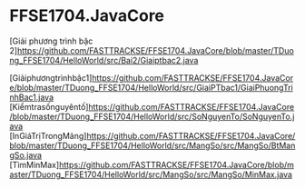 # FFSE1704.JavaCore
[Giải phương trình bậc 2]https://github.com/FASTTRACKSE/FFSE1704.JavaCore/blob/master/TDuong_FFSE1704/HelloWorld/src/Bai2/Giaiptbac2.java

[Giảiphươngtrìnhbậc1]https://github.com/FASTTRACKSE/FFSE1704.JavaCore/blob/master/TDuong_FFSE1704/HelloWorld/src/GiaiPTbac1/GiaiPhuongTrinhBac1.java
[Kiểmtrasốnguyêntố]https://github.com/FASTTRACKSE/FFSE1704.JavaCore/blob/master/TDuong_FFSE1704/HelloWorld/src/SoNguyenTo/SoNguyenTo.java
[InGiáTrịTrongMảng]https://github.com/FASTTRACKSE/FFSE1704.JavaCore/blob/master/TDuong_FFSE1704/HelloWorld/src/MangSo/src/MangSo/BtMangSo.java
[TìmMinMax]https://github.com/FASTTRACKSE/FFSE1704.JavaCore/blob/master/TDuong_FFSE1704/HelloWorld/src/MangSo/src/MangSo/MinMax.java
